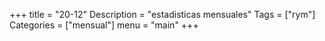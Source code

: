 +++
title = "20-12" 
Description = "estadisticas mensuales"
Tags = ["rym"]
Categories = ["mensual"]
menu = "main"
+++

<!--more-->

